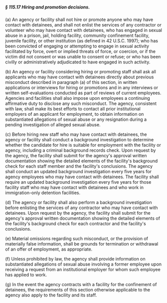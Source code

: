 ##### § 115.17 Hiring and promotion decisions. #####

(a) An agency or facility shall not hire or promote anyone who may have contact with detainees, and shall not enlist the services of any contractor or volunteer who may have contact with detainees, who has engaged in sexual abuse in a prison, jail, holding facility, community confinement facility, juvenile facility, or other institution (as defined in 42 U.S.C. 1997); who has been convicted of engaging or attempting to engage in sexual activity facilitated by force, overt or implied threats of force, or coercion, or if the victim did not consent or was unable to consent or refuse; or who has been civilly or administratively adjudicated to have engaged in such activity.

(b) An agency or facility considering hiring or promoting staff shall ask all applicants who may have contact with detainees directly about previous misconduct described in paragraph (a) of this section, in written applications or interviews for hiring or promotions and in any interviews or written self-evaluations conducted as part of reviews of current employees. Agencies and facilities shall also impose upon employees a continuing affirmative duty to disclose any such misconduct. The agency, consistent with law, shall make its best efforts to contact all prior institutional employers of an applicant for employment, to obtain information on substantiated allegations of sexual abuse or any resignation during a pending investigation of alleged sexual abuse.

(c) Before hiring new staff who may have contact with detainees, the agency or facility shall conduct a background investigation to determine whether the candidate for hire is suitable for employment with the facility or agency, including a criminal background records check. Upon request by the agency, the facility shall submit for the agency's approval written documentation showing the detailed elements of the facility's background check for each staff member and the facility's conclusions. The agency shall conduct an updated background investigation every five years for agency employees who may have contact with detainees. The facility shall require an updated background investigation every five years for those facility staff who may have contact with detainees and who work in immigration-only detention facilities.

(d) The agency or facility shall also perform a background investigation before enlisting the services of any contractor who may have contact with detainees. Upon request by the agency, the facility shall submit for the agency's approval written documentation showing the detailed elements of the facility's background check for each contractor and the facility's conclusions.

(e) Material omissions regarding such misconduct, or the provision of materially false information, shall be grounds for termination or withdrawal of an offer of employment, as appropriate.

(f) Unless prohibited by law, the agency shall provide information on substantiated allegations of sexual abuse involving a former employee upon receiving a request from an institutional employer for whom such employee has applied to work.

(g) In the event the agency contracts with a facility for the confinement of detainees, the requirements of this section otherwise applicable to the agency also apply to the facility and its staff.